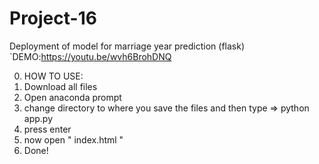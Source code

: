 # Project-16
Deployment of model for marriage year prediction (flask)
`DEMO:https://youtu.be/wvh6BrohDNQ

0. HOW TO USE:
1. Download all files
2. Open anaconda prompt
3. change directory to where you save the files and then type =>     python app.py
4. press enter
5. now open " index.html "
6. Done! 

